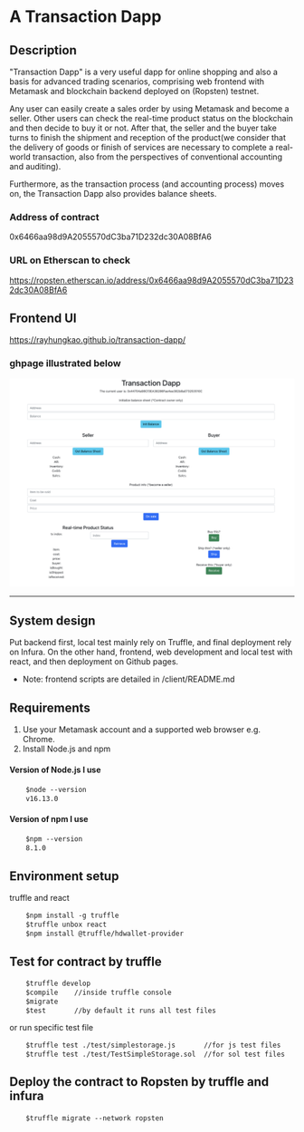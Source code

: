 # A Transaction Dapp
## Description
"Transaction Dapp" is a very useful dapp for online shopping and also a basis for advanced trading scenarios, comprising web frontend with Metamask and blockchain backend deployed on (Ropsten) testnet. 

Any user can easily create a sales order by using Metamask and become a seller. Other users can check the real-time product status on the blockchain and then decide to buy it or not. After that, the seller and the buyer take turns to finish the shipment and reception of the product(we consider that the delivery of goods or finish of services are necessary to complete a real-world transaction, also from the perspectives of conventional accounting and auditing).

Furthermore, as the transaction process (and accounting process) moves on, the Transaction Dapp also provides balance sheets.

### Address of contract
0x6466aa98d9A2055570dC3ba71D232dc30A08BfA6

### URL on Etherscan to check
https://ropsten.etherscan.io/address/0x6466aa98d9A2055570dC3ba71D232dc30A08BfA6

## Frontend UI
https://rayhungkao.github.io/transaction-dapp/

### ghpage illustrated below
![alt text](./material.png)

---

## System design
Put backend first, local test mainly rely on Truffle, and final deployment rely on Infura. On the other hand, frontend, web development and local test with react, and then deployment on Github pages.

* Note: frontend scripts are detailed in /client/README.md

## Requirements
1. Use your Metamask account and a supported web browser e.g. Chrome.
2. Install Node.js and npm
#### Version of Node.js I use
```
    $node --version
    v16.13.0
```
#### Version of npm I use
```
    $npm --version
    8.1.0
```

## Environment setup
truffle and react
```
    $npm install -g truffle
    $truffle unbox react
    $npm install @truffle/hdwallet-provider
```

## Test for contract by truffle
```
    $truffle develop
    $compile    //inside truffle console
    $migrate    
    $test       //by default it runs all test files
```
or run specific test file
```
    $truffle test ./test/simplestorage.js       //for js test files
    $truffle test ./test/TestSimpleStorage.sol  //for sol test files
```

## Deploy the contract to Ropsten by truffle and infura
```
    $truffle migrate --network ropsten
```